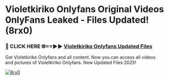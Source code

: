 # Violetkiriko Onlyfans Original Videos 0nlyFans Leaked - Files Updated! (8rx0)

<h3>🔴 CLICK HERE 🌐==►► <a href="https://tinyurl.com/2m67pmp6" rel="nofollow">Violetkiriko Onlyfans Updated Files</a></h3>

Get Violetkiriko Onlyfans and all content. Now you can access all videos and pictures of Violetkiriko Onlyfans. New Updated Files 2025!

[![8rx0](https://i.imgur.com/H4QAA4z.gif)](https://tinyurl.com/2m67pmp6)